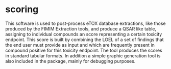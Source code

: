 # scoring
This software is used to post-process eTOX database extractions, like those produced by the FIMIM Extraction tools, and produce a QSAR like table, assigning to individual compounds an score representing a certain toxicity endpoint. This score is built by combining the LOEL of a set of findings that the end user must provide as input and which are frequently present in compound positive for this toxicity endpoint. The tool produces the scores in standard tabular formats. In addition a simple graphic generation tool is also included in the package, mainly for debugging purposes.
